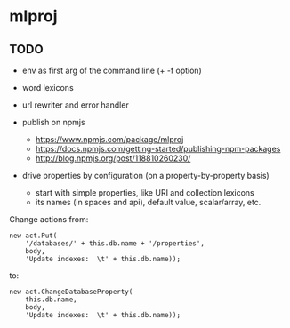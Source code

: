 # mlproj

## TODO

- env as first arg of the command line (+ -f option)
- word lexicons
- url rewriter and error handler
- publish on npmjs
    - https://www.npmjs.com/package/mlproj
    - https://docs.npmjs.com/getting-started/publishing-npm-packages
	- http://blog.npmjs.org/post/118810260230/

- drive properties by configuration (on a property-by-property basis)
    - start with simple properties, like URI and collection lexicons
	- its names (in spaces and api), default value, scalar/array, etc.

Change actions from:

```
new act.Put(
    '/databases/' + this.db.name + '/properties',
    body,
    'Update indexes:  \t' + this.db.name));
```

to:

```
new act.ChangeDatabaseProperty(
    this.db.name,
    body,
    'Update indexes:  \t' + this.db.name));
```
